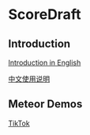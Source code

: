 # ScoreDraft

## Introduction

[Introduction in English](intro_eng.md)

[中文使用说明](intro_cn.md)


## Meteor Demos

[TikTok](meteor/tiktok)
